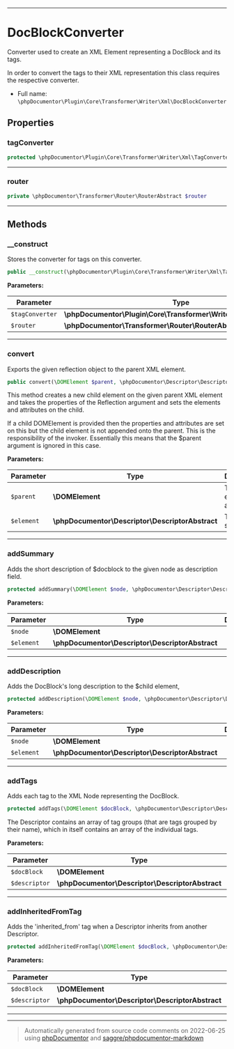 ***

# DocBlockConverter

Converter used to create an XML Element representing a DocBlock and its tags.

In order to convert the tags to their XML representation this class requires the respective converter.

* Full name: `\phpDocumentor\Plugin\Core\Transformer\Writer\Xml\DocBlockConverter`



## Properties


### tagConverter



```php
protected \phpDocumentor\Plugin\Core\Transformer\Writer\Xml\TagConverter $tagConverter
```






***

### router



```php
private \phpDocumentor\Transformer\Router\RouterAbstract $router
```






***

## Methods


### __construct

Stores the converter for tags on this converter.

```php
public __construct(\phpDocumentor\Plugin\Core\Transformer\Writer\Xml\TagConverter $tagConverter, \phpDocumentor\Transformer\Router\RouterAbstract $router): mixed
```








**Parameters:**

| Parameter | Type | Description |
|-----------|------|-------------|
| `$tagConverter` | **\phpDocumentor\Plugin\Core\Transformer\Writer\Xml\TagConverter** |  |
| `$router` | **\phpDocumentor\Transformer\Router\RouterAbstract** |  |




***

### convert

Exports the given reflection object to the parent XML element.

```php
public convert(\DOMElement $parent, \phpDocumentor\Descriptor\DescriptorAbstract $element): \DOMElement
```

This method creates a new child element on the given parent XML element
and takes the properties of the Reflection argument and sets the
elements and attributes on the child.

If a child DOMElement is provided then the properties and attributes are
set on this but the child element is not appended onto the parent. This
is the responsibility of the invoker. Essentially this means that the
$parent argument is ignored in this case.






**Parameters:**

| Parameter | Type | Description |
|-----------|------|-------------|
| `$parent` | **\DOMElement** | The parent element to augment. |
| `$element` | **\phpDocumentor\Descriptor\DescriptorAbstract** | The data source. |




***

### addSummary

Adds the short description of $docblock to the given node as description
field.

```php
protected addSummary(\DOMElement $node, \phpDocumentor\Descriptor\DescriptorAbstract $element): void
```








**Parameters:**

| Parameter | Type | Description |
|-----------|------|-------------|
| `$node` | **\DOMElement** |  |
| `$element` | **\phpDocumentor\Descriptor\DescriptorAbstract** |  |




***

### addDescription

Adds the DocBlock's long description to the $child element,

```php
protected addDescription(\DOMElement $node, \phpDocumentor\Descriptor\DescriptorAbstract $element): void
```








**Parameters:**

| Parameter | Type | Description |
|-----------|------|-------------|
| `$node` | **\DOMElement** |  |
| `$element` | **\phpDocumentor\Descriptor\DescriptorAbstract** |  |




***

### addTags

Adds each tag to the XML Node representing the DocBlock.

```php
protected addTags(\DOMElement $docBlock, \phpDocumentor\Descriptor\DescriptorAbstract $descriptor): void
```

The Descriptor contains an array of tag groups (that are tags grouped by their name), which in itself contains
an array of the individual tags.






**Parameters:**

| Parameter | Type | Description |
|-----------|------|-------------|
| `$docBlock` | **\DOMElement** |  |
| `$descriptor` | **\phpDocumentor\Descriptor\DescriptorAbstract** |  |




***

### addInheritedFromTag

Adds the 'inherited_from' tag when a Descriptor inherits from another Descriptor.

```php
protected addInheritedFromTag(\DOMElement $docBlock, \phpDocumentor\Descriptor\DescriptorAbstract $descriptor): void
```








**Parameters:**

| Parameter | Type | Description |
|-----------|------|-------------|
| `$docBlock` | **\DOMElement** |  |
| `$descriptor` | **\phpDocumentor\Descriptor\DescriptorAbstract** |  |




***


***
> Automatically generated from source code comments on 2022-06-25 using [phpDocumentor](http://www.phpdoc.org/) and [saggre/phpdocumentor-markdown](https://github.com/Saggre/phpDocumentor-markdown)
